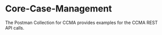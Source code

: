 # Core-Case-Management
The Postman Collection for CCMA provides examples for the CCMA REST API calls.
